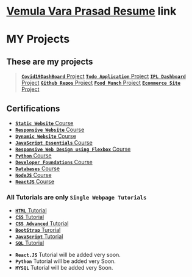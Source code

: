 # [Vemula Vara Prasad Resume](https://drive.google.com/file/d/17NjGnEv6LV382kWOBYL6I3diBsoWQMte/view?usp=sharing) link

# MY Projects

## These are my projects
> [**`Covid19DashBoard`** Project](https://covid19dshboard.ccbp.tech/)
> [**`Todo Application`** Project](https://todolistsite.ccbp.tech/)
> [**`IPL Dashboard`** Project](https://ipldashboard709.ccbp.tech/)
> [**`Github Repos`** Project](https://githubreposnxtw.ccbp.tech/)
> [**`Food Munch`** Project](https://foodmuchrssite.ccbp.tech/) 
> [**`Ecommerce Site`** Project](https://flybuysitepage.ccbp.tech/)



## Certifications
* [**`Static Website`** Course](https://certificates.ccbp.in/intensive/static-website?id=NSSIZROXKX)
* [**`Responsive Website`** Course](https://certificates.ccbp.in/intensive/responsive-website?id=OEEIFHPGBS)
* [**`Dynamic Website`** Course](https://certificates.ccbp.in/intensive/dynamic-web-application?id=QOPZTZIIYO)
* [**`JavaScript Essentials`** Course](https://certificates.ccbp.in/intensive/javascript-essentials?id=VEFORQZCYN)
* [**`Responsive Web Design using Flexbox`** Course](https://certificates.ccbp.in/intensive/flexbox?id=UOCFBROFIT)
* [**`Python`** Course](https://certificates.ccbp.in/intensive/programming-foundations?id=RMRZHAHOND)
* [**`Developer Foundations`** Course](https://certificates.ccbp.in/intensive/developer-foundations?id=KOLMIISCZK)
* [**`Databases`** Course](https://certificates.ccbp.in/intensive/introduction-to-databases?id=PCAKMJUESL)
* [**`NodeJS`** Course](https://certificates.ccbp.in/intensive/node-js?id=OXMQVFBXHB)
* [**`ReactJS`** Course](https://certificates.ccbp.in/intensive/react-js?id=TNPJBUZCMV)



### All Tutorials are only `Single Webpage Tutorials`



* [**`HTML`** Tutorial](https://vara-prasad-789.github.io/HTML-Developement-Tutorial/)
* [**`CSS`** Tutorial](https://vara-prasad-789.github.io/CSS-Development-Tutorial/)
* [**`CSS Advanced`** Tutorial](https://vara-prasad-789.github.io/CSS-Advanced-Tutorial/)
* [**`BootStrap`** Turorial](https://vara-prasad-789.github.io/BootStrap-Tutorial/)
* [**`JavaScript`** Tutorial](https://vara-prasad-789.github.io/Javascript-Tutorial/)
* [**`SQL`** Tutorial](https://vara-prasad-789.github.io/SQL-Tutorial/)



- **`React.JS`** Tutorial will be added very soon.
- **`Python`** Tutorial will be added very Soon.
- **`MYSQL`** Tutorial will be added very Soon.

<!-- Comments -->

<!-- * <img src="https://upload.wikimedia.org/wikipedia/commons/6/61/HTML5_logo_and_wordmark.svg" width="15">
* <img src="https://upload.wikimedia.org/wikipedia/commons/thumb/d/d5/CSS3_logo_and_wordmark.svg/340px-CSS3_logo_and_wordmark.svg.png" width="15">
* <img src="https://upload.wikimedia.org/wikipedia/commons/b/b2/Bootstrap_logo.svg" width="15">

 -->
